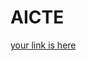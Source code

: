 # AICTE

[your link is here](https://mockitt.wondershare.com/proto/TTkvJp1s1t16iZir1XJP/sharing?view_mode=device&screen=rbpTrM0cvrbbKuG7v&canvasId=rcTrM0cvuFlmNnID) 

